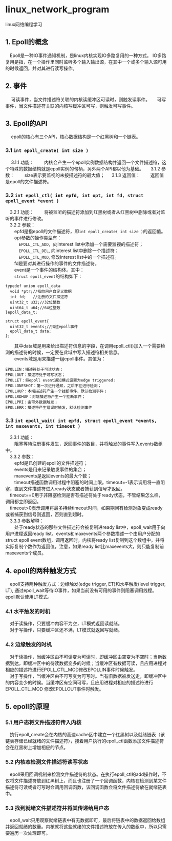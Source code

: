 # linux_network_program
linux网络编程学习
## 1. Epoll的概念
&emsp;Epoll是一种IO事件通知机制，是linux内核实现IO多路复用的一种方式。
IO多路复用是指，在一个操作里同时监听多个输入输出源，在其中一个或多个输入源可用的时候返回，并对其进行读写操作。
## 2. 事件
&emsp; 可读事件，当文件描述符关联的内核读缓冲区可读时，则触发读事件。
&emsp; 可写事件，当文件描述符关联的内核写缓冲区可写，则触发可写事件。
## 3. Epoll的API
&emsp; epoll的核心有三个API，核心数据结构是一个红黑树和一个链表。
### 3.1 ```int epoll_create( int size )```
&emsp; 3.1.1 功能：
&emsp;&emsp;内核会产生一个epoll实例数据结构并返回一个文件描述符，这个特殊的数据结构就是epoll实例的句柄，另外两个API都以他为基础。
&emsp; 3.1.2 参数：
&emsp;&emsp;size表示要监视的未按描述符的最大值；
&emsp; 3.1.3 返回值：
&emsp;&emsp;返回值是epoll的文件描述符。
### 3.2 ```int epoll_ctl( int epfd, int opt, int fd, struct epoll_event *event )```
&emsp;3.2.1 功能：
&emsp;&emsp;将被监听的描述符添加到红黑树或者从红黑树中删除或者对监听的事件进行修改。<br>
&emsp;3.2.2 参数：<br>
&emsp;&emsp;epfd是指epoll的文件描述符，即```int epoll_create( int size )```的返回值。<br>
&emsp;&emsp;opt参数的操作类型有：<br>
&emsp;&emsp;&emsp;```EPOLL_CTL_ADD```，向interest list中添加一个需要监视的描述符；<br>
&emsp;&emsp;&emsp;```EPOLL_CTL_DEL```, 向interest list中删除一个描述符；<br>
&emsp;&emsp;&emsp;```EPOLL_CTL_MOD```, 修改interest list中的一个描述符。<br>
&emsp;&emsp;fd是要对其进行操作的事件的文件描述符。<br>
&emsp;&emsp;event是一个事件的结构体。其中：<br>
&emsp;&emsp;```struct epoll_event```的结构如下：
```
typedef union epoll_data
  void *ptr;//指向用户自定义数据
  int fd;   //注册的文件描述符
  uint32_t u32;//32位整数
  uint64_t u64;//64位整数
}epoll_data_t;

struct epoll_event{
  uint32_t events;//描述epoll事件
  epoll_data_t data;
};
```
&emsp;&emsp;其中data域是用来给出描述符信息的字段，在调用epoll_ctl()加入一个需要检测的描述符的时候，一定要在此域中写入描述符相关信息。<br>
&emsp;&emsp;events域是用来描述一组epoll事件。其值为：
```
EPOLLIN：描述符处于可读状态；
EPOLLOUT：描述符处于可写状态；
EPOLLET：将epoll event通知模式设置为edge triggered；
EPOLLONESHOT：第一次进行通知，之后不在进行检测；
EPOLLHUP：本端描述符产生一个挂断事件，默认检测事件；
EPOLLRDHUP：对端描述符产生一个挂断事件；
EPOLLPRI：由带外数据触发；
EPOLLERR：描述符产生错误时触发，默认检测事件
```
### 3.3 ```int epoll_wait( int epfd, struct epoll_event *events, int maxevents, int timeout )```
&emsp;3.3.1 功能：<br>
&emsp;&emsp;阻塞等待注册事件发生，返回事件的数目，并将触发的事件写入events数组中。<br>
&emsp;3.3.2 参数：<br>
&emsp;&emsp;epfd是已创建的epoll的文件描述符；<br>
&emsp;&emsp;events是用来记录触发事件的集合；<br>
&emsp;&emsp;maxevents是返回events的最大个数；<br>
&emsp;&emsp;timeout描述函数调用过程中阻塞的时间上限。timeout=-1表示调用将一直阻塞，直到文件描述符进入ready状态或者捕获到信号才返回。<br>
&emsp;timeout==0用于非阻塞检测是否有描述符处于ready状态，不管结果怎么样，调用都立即返回。<br>
&emsp;timeout>0表示调用将最多持续timeout时间，如果期间有检测对象变成ready或者捕获到信号则返回，否则直到超时。<br>
&emsp;3.3.3 参数解释：<br>
&emsp;&emsp;处于ready状态的那些文件描述符会被复制进ready list中，epoll_wait用于向用户进程返回ready list。events和maxevents两个参数描述一个由用户分配的struct epoll event数组，调用返回时，内核将ready list复制到这个数组中，并将实际复制个数作为返回值，注意，如果ready list比maxevents大，则只能复制前maxevents个成员。<br>

## 4. epoll的两种触发方式
&emsp;epoll支持两种触发方式：边缘触发(edge trigger, ET)和水平触发(level trigger, LT), 通过epoll_wait等待IO事件，如果当前没有可用的事件则阻塞调用线程。epoll默认使用LT模式。<br>
### 4.1 水平触发的时机
&emsp;对于读操作，只要缓冲内容不为空，LT模式返回读就绪。<br>
&emsp;对于写操作，只要缓冲区还不满，LT模式就返回写就绪。<br>
### 4.2 边缘触发的时机
&emsp;对于读操作，当缓冲区由不可读变为可读时，即缓冲区由空变为不空时；当新数据到达，即缓冲区中的待读数据变多的时候；当缓冲区有数据可读，且应用进程对相应的描述符进行EPOLL_CTL_MOD修改EPOLLIN事件时候触发。<br>
&emsp;对于写操作，当缓冲区由不可写变为可写时。当有旧数据被发送走，即缓冲区中的内容变少的时候。当缓冲区有空间可写，且应用进程对相应的描述符进行EPOLL_CTL_MOD 修改EPOLLOUT事件时触发。<br>

## 5. epoll的原理
### 5.1 用户态将文件描述符传入内核
&emsp;执行epoll_create会在内核的高速cache区中建立一个红黑树以及就绪链表（该链表存储已经就绪的文件描述符），接着用户执行的epoll_ctl函数添加文件描述符会在红黑树上增加相应的节点。
 
### 5.2 内核态检测文件描述符读写状态
&emsp;epoll采用回调机制来检测文件描述符的状态。在执行epoll_ctl的add操作时，不仅将文件描述符放到红黑树上，而且也注册了一个回调函数，内核在检测到某文件描述符可读或者可写时会调用回调函数，该回调函数会将文件描述符放在就绪链表中。

### 5.3 找到就绪文件描述符并将其传递给用户态
&emsp;epoll_wait只用观察就绪链表中有无数据即可，最后将链表中的数据返回给数组并返回就绪的数量。内核就将这些就绪的文件描述符放在传入的数组中，所以只需要遍历一次处理即可。

